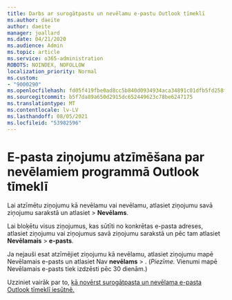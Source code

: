```yaml
---
title: Darbs ar surogātpastu un nevēlamu e-pastu Outlook tīmeklī
ms.author: daeite
author: daeite
manager: joallard
ms.date: 04/21/2020
ms.audience: Admin
ms.topic: article
ms.service: o365-administration
ROBOTS: NOINDEX, NOFOLLOW
localization_priority: Normal
ms.custom:
- "9000290"
ms.openlocfilehash: fd05f419fbe0ad8cc5b840d0934934aca34891c01dfb5fd258f9deba3e63ec0f
ms.sourcegitcommit: b5f7da89a650d2915dc652449623c78be6247175
ms.translationtype: MT
ms.contentlocale: lv-LV
ms.lasthandoff: 08/05/2021
ms.locfileid: "53982596"
---
```

# <a name="mark-email-messages-as-junk-in-outlook-on-the-web"></a>E-pasta ziņojumu atzīmēšana par nevēlamiem programmā Outlook tīmeklī

Lai atzīmētu ziņojumu kā nevēlamu vai nevēlamu, atlasiet ziņojumu savā ziņojumu sarakstā un atlasiet  >  **Nevēlams**.

Lai bloķētu visus ziņojumus, kas sūtīti no konkrētas e-pasta adreses, atlasiet ziņojumu vai ziņojumus savā ziņojumu sarakstā un pēc tam atlasiet **Nevēlamais**  >  **e-pasts**.

Ja nejauši esat atzīmējiet ziņojumu kā nevēlamu, atlasiet ziņojumu mapē Nevēlamais e-pasts un atlasiet Nav **nevēlams**  >  . (*Piezīme.* Vienumi mapē Nevēlamais e-pasts tiek izdzēsti pēc 30 dienām.)

Uzziniet vairāk par to, [kā novērst surogātpasta un nevēlama e-pasta Outlook tīmeklī iesūtnē.](https://support.office.com/article/db786e79-54e2-40cc-904f-d89d57b7f41d)